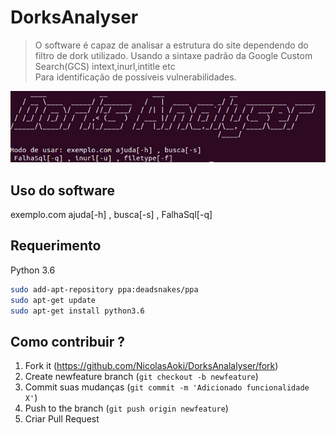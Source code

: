 # DorksAnalyser
> O software é capaz de analisar a estrutura do site dependendo do filtro de dork utilizado. Usando a sintaxe padrão da Google Custom Search(GCS) intext,inurl,intitle etc
<br>Para identificação de possíveis vulnerabilidades.

![](header.png)

## Uso do software

exemplo.com ajuda[-h] , busca[-s] , FalhaSql[-q] 

## Requerimento

Python 3.6

```sh
sudo add-apt-repository ppa:deadsnakes/ppa
sudo apt-get update
sudo apt-get install python3.6
```

## Como contribuir ?

1. Fork it (<https://github.com/NicolasAoki/DorksAnalalyser/fork>)
2. Create newfeature branch (`git checkout -b newfeature`)
3. Commit suas mudanças (`git commit -m 'Adicionado funcionalidade X'`)
4. Push to the branch (`git push origin newfeature`)
5. Criar Pull Request

